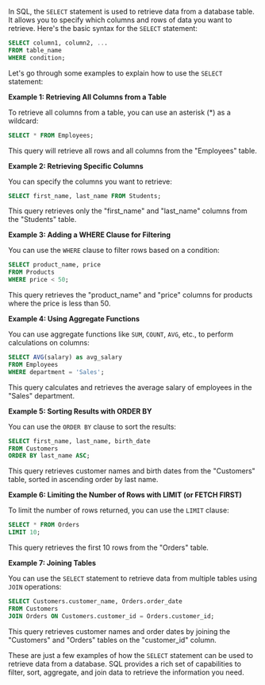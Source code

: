 In SQL, the `SELECT` statement is used to retrieve data from a database table. It allows you to specify which columns and rows of data you want to retrieve. Here's the basic syntax for the `SELECT` statement:

```sql
SELECT column1, column2, ...
FROM table_name
WHERE condition;
```

Let's go through some examples to explain how to use the `SELECT` statement:

**Example 1: Retrieving All Columns from a Table**

To retrieve all columns from a table, you can use an asterisk (*) as a wildcard:

```sql
SELECT * FROM Employees;
```

This query will retrieve all rows and all columns from the "Employees" table.

**Example 2: Retrieving Specific Columns**

You can specify the columns you want to retrieve:

```sql
SELECT first_name, last_name FROM Students;
```

This query retrieves only the "first_name" and "last_name" columns from the "Students" table.

**Example 3: Adding a WHERE Clause for Filtering**

You can use the `WHERE` clause to filter rows based on a condition:

```sql
SELECT product_name, price
FROM Products
WHERE price < 50;
```

This query retrieves the "product_name" and "price" columns for products where the price is less than 50.

**Example 4: Using Aggregate Functions**

You can use aggregate functions like `SUM`, `COUNT`, `AVG`, etc., to perform calculations on columns:

```sql
SELECT AVG(salary) as avg_salary
FROM Employees
WHERE department = 'Sales';
```

This query calculates and retrieves the average salary of employees in the "Sales" department.

**Example 5: Sorting Results with ORDER BY**

You can use the `ORDER BY` clause to sort the results:

```sql
SELECT first_name, last_name, birth_date
FROM Customers
ORDER BY last_name ASC;
```

This query retrieves customer names and birth dates from the "Customers" table, sorted in ascending order by last name.

**Example 6: Limiting the Number of Rows with LIMIT (or FETCH FIRST)**

To limit the number of rows returned, you can use the `LIMIT` clause:

```sql
SELECT * FROM Orders
LIMIT 10;
```

This query retrieves the first 10 rows from the "Orders" table.

**Example 7: Joining Tables**

You can use the `SELECT` statement to retrieve data from multiple tables using `JOIN` operations:

```sql
SELECT Customers.customer_name, Orders.order_date
FROM Customers
JOIN Orders ON Customers.customer_id = Orders.customer_id;
```

This query retrieves customer names and order dates by joining the "Customers" and "Orders" tables on the "customer_id" column.

These are just a few examples of how the `SELECT` statement can be used to retrieve data from a database. SQL provides a rich set of capabilities to filter, sort, aggregate, and join data to retrieve the information you need.
